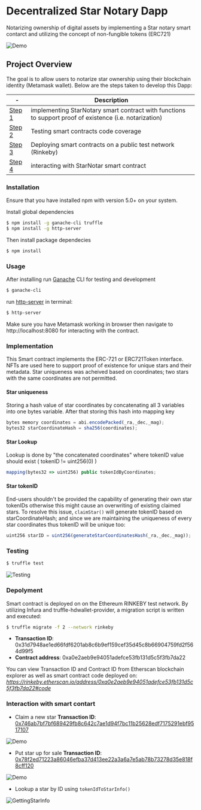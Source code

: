 # Decentralized Star Notary Dapp

Notarizing ownership of digital assets by implementing a Star notary smart contarct and utilizing the concept of non-fungible tokens (ERC721)

![Demo](https://i.imgur.com/s786MV6.gif) 

## Project Overview
The goal is to allow users to notarize star ownership using their blockchain identity (Metamask wallet). Below are the steps taken to develop this Dapp:

| - | Description |
| ------- | ----------- |
| [Step 1](#implementation) | implementing StarNotary smart contract with functions to support proof of existence (i.e. notarization) |
| [Step 2](#testing) | Testing smart contracts code coverage |
| [Step 3](#depolyment) | Deploying smart contracts on a public test network (Rinkeby) |
| [Step 4](#interaction-with-smart-contart) | interacting with StarNotar smart contract |

### Installation
Ensure that you have installed npm with version 5.0+ on your system.

Install global dependencies
```bash
$ npm install -g ganache-cli truffle
$ npm install -g http-server
```

Then install package dependecies
```bash
$ npm install 
```
### Usage
After installing run [Ganache](https://github.com/trufflesuite/ganache-cli) CLI for testing and development
```bash
$ ganache-cli
```

 run [http-server](https://www.npmjs.com/package/http-server) in terminal:
```bash
$ http-server
```

Make sure you have Metamask working in browser then navigate to http://localhost:8080 for interacting with the contract.

### Implementation
This Smart contract implements the ERC-721 or ERC721Token interface. NFTs are used here to support proof of existence for unique stars and their metadata.
Star uniqueness was acheived based on coordinates; two stars with the same coordinates are not permitted.

#### Star uniqueness
Storing a hash value of star coordinates by concatenating all 3 variables into one bytes variable. After that storing this hash into mapping key
```javascript
bytes memory coordinates = abi.encodePacked(_ra,_dec,_mag);
bytes32 starCoordinateHash = sha256(coordinates);
```

#### Star Lookup
Lookup is done by "the concatenated coordinates" where tokenID value should exist ( tokenID != uint256(0) ) 
```javascript
mapping(bytes32 => uint256) public tokenIdByCoordinates;
```

#### Star tokenID
End-users shouldn't be provided the capability of generating their own star tokenIDs otherwise this might cause an overwriting of existing claimed stars. To resolve this issue, `claimStar()` will generate tokenID based on starCoordinateHash; and since we are maintaining the uniqueness of every star coordinates thus tokenID will be unique too:
```javascript
uint256 starID = uint256(generateStarCoordinatesHash(_ra,_dec,_mag));
```


### Testing
```bash
$ truffle test
```
![Testing](https://i.imgur.com/4jIfzVO.gif)


### Depolyment
Smart contract is deployed on on the Ethereum RINKEBY test network. By utilizing Infura and truffle-hdwallet-provider, a migration script is written and executed:
```bash
$ truffle migrate -f 2 --network rinkeby
```
* __Transaction ID__: 0x31d7948ae1ed66fdf6201ab8c6b9ef159cef35d45c8b66904759fd2f564d99f5
* __Contract address__: 0xa0e2aeb9e94051adefce53fb131d5c5f3fb7da22

You can view Transaction ID and Contract ID from Etherscan blockchain explorer as well as smart contract code deployed on:
_https://rinkeby.etherscan.io/address/0xa0e2aeb9e94051adefce53fb131d5c5f3fb7da22#code_

### Interaction with smart contart
* Claim a new star
__Transaction ID__: [0x746ab7bf7bf689429fb8c642c7ae1d94f7bc11b25628edf7175291ebf9517107](https://rinkeby.etherscan.io/tx/0x746ab7bf7bf689429fb8c642c7ae1d94f7bc11b25628edf7175291ebf9517107)

![Demo](https://i.imgur.com/s786MV6.gif)

* Put star up for sale
__Transaction ID__: [0x78f2ed71223a86046efba37d413ee22a3a6a7e5ab78b73278d35e818f8cff120](https://rinkeby.etherscan.io/tx/0x78f2ed71223a86046efba37d413ee22a3a6a7e5ab78b73278d35e818f8cff120)

![Demo](https://i.imgur.com/3Q8ChbS.gif)

* Lookup a star by ID using `tokenIdToStarInfo()`

![GettingStarInfo](https://i.imgur.com/0fvdrhZ.gif)